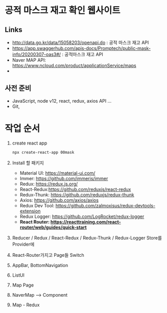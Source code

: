 # 공적 마스크 재고 확인 웹사이트

## Links

- http://data.go.kr/data/15058203/openapi.do : 공적 마스크 재고 API
- https://app.swaggerhub.com/apis-docs/Promptech/public-mask-info/20200307-oas3#/ : 공적마스크 재고 API
- Naver MAP API: https://www.ncloud.com/product/applicationService/maps
- 



## 사전 준비

- JavaScript, node v12, react, redux, axios API ...
- Git,  



# 작업 순서

1. create react app

   ```sh
   npx create-react-app 00mask
   ```

   

2. Install 할 패키지
   - Material UI: https://material-ui.com/
   - Immer: https://github.com/immerjs/immer
   - Redux: https://redux.js.org/
   - React-Redux:https://github.com/reduxjs/react-redux
   - Redux-Thunk: https://github.com/reduxjs/redux-thunk
   - Axios: https://github.com/axios/axios
   - Redux Dev Tool: https://github.com/zalmoxisus/redux-devtools-extension
   - Redux Logger: https://github.com/LogRocket/redux-logger
   - **React Router: https://reacttraining.com/react-router/web/guides/quick-start**



3. Reducer / Redux / React-Redux / Redux-Thunk / Redux-Logger Store를 Provider에
4. React-Router가지고 Page들 Switch
5. AppBar, BottomNavigation 
6. ListUI
7. Map Page
8. NaverMap --> Component
9. Map - Redux